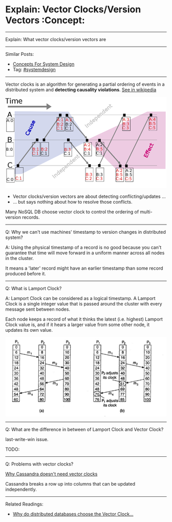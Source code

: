 # Explain: Vector Clocks/Version Vectors     :Concept:


---

Explain: What vector clocks/version vectors are  

---

Similar Posts:  
-   [Concepts For System Design](https://brain.dennyzhang.com/design-concept)
-   Tag: [#systemdesign](https://brain.dennyzhang.com/tag/systemdesign)

---

Vector clocks is an algorithm for generating a partial ordering of events in a distributed system and **detecting causality violations**. [See in wikipedia](https://en.wikipedia.org/wiki/Vector_clock)  

![img](//raw.githubusercontent.com/DennyZhang/images/master/design/vector-clock.png)  

-   Vector clocks/version vectors are about detecting conflicting/updates &#x2026;
-   &#x2026; but says nothing about how to resolve those conflicts.

Many NoSQL DB choose vector clock to control the ordering of multi-version records.  

---

Q: Why we can't use machines' timestamp to version changes in distributed system?  

A: Using the physical timestamp of a record is no good because you can't guarantee that time will move forward in a uniform manner across all nodes in the cluster.  

It means a 'later' record might have an earlier timestamp than some record produced before it.  

---

Q: What is Lamport Clock?  

A: Lamport Clock can be considered as a logical timestamp. A Lamport Clock is a single integer value that is passed around the cluster with every message sent between nodes.  

Each node keeps a record of what it thinks the latest (i.e. highest) Lamport Clock value is, and if it hears a larger value from some other node, it updates its own value.  

![img](//raw.githubusercontent.com/DennyZhang/images/master/design/lamport-sample.jpg)  

---

Q: What are the difference in between of Lamport Clock and Vector Clock?  

last-write-win issue.  

TODO:  

---

Q: Problems with vector clocks?  

[Why Cassandra doesn't need vector clocks](https://www.datastax.com/dev/blog/why-cassandra-doesnt-need-vector-clocks)  

Cassandra breaks a row up into columns that can be updated independently.  

---

Related Readings:  
-   [Why do distributed databases choose the Vector Clock&#x2026;](https://goo.gl/Nx77nZ)